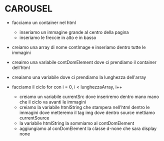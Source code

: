 # CAROUSEL

- facciamo un container nel html
  - inseriamo un immagine grande al centro della pagina
  - inseriamo le freccie in alto e in basso

- creiamo una array di nome contImage e inseriamo dentro tutte le immagini
- creaimo una variabile contDomElement dove ci prendiamo il container dell'html 
- creaiamo una variabile dove ci prendiamo la lunghezza dell'array
- facciamo il ciclo for con i = 0, i < lunghezzaArray, i++
  - creiamo un variabile currentSrc dove inseriremo dentro mano mano che il ciclo va avanti le immagini
  - creiamo la variabile htmlString che stampera nell'html dentro le immagini dove metteremo il tag img dove dentro source mettiamo currentSource
  - la variabile htmlString la sommiamo al contDomElement
  - aggiungiamo al conDomElement la classe d-none che sara display none